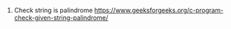 1. Check string is palindrome https://www.geeksforgeeks.org/c-program-check-given-string-palindrome/